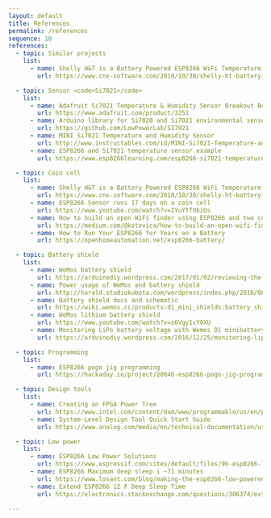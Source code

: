 ```yaml
---
layout: default
title: References
permalink: /references
sequence: 10
references:
  - topic: Similar projects
    list:
      - name: Shelly H&T is a Battery Powered ESP8266 WiFi Temperature & Humidity Sensor
        url: https://www.cnx-software.com/2018/10/30/shelly-ht-battery-powered-esp8266-wifi-temperature-humidity-sensor/

  - topic: Sensor <code>Si7021</code>
    list:
      - name: Adafruit Si7021 Temperature & Humidity Sensor Breakout Board
        url: https://www.adafruit.com/product/3251
      - name: Arduino library for Si7020 and Si7021 environmental sensors
        url: https://github.com/LowPowerLab/SI7021
      - name: MINI Si7021 Temperature and Humidity Sensor
        url: http://www.instructables.com/id/MINI-Si7021-Temperature-and-Humidity-Sensor/
      - name: ESP8266 and Si7021 temperature sensor example
        url: https://www.esp8266learning.com/esp8266-si7021-temperature-sensor-example.php

  - topic: Coin cell
    list:
      - name: Shelly H&T is a Battery Powered ESP8266 WiFi Temperature & Humidity Sensor
        url: https://www.cnx-software.com/2018/10/30/shelly-ht-battery-powered-esp8266-wifi-temperature-humidity-sensor/
      - name: ESP8266 Sensor runs 17 days on a coin cell
        url: https://www.youtube.com/watch?v=IYuYTfO6iOs
      - name: How to build an open WiFi finder using ESP8266 and two coin batteries
        url: https://medium.com/@kstevica/how-to-build-an-open-wifi-finder-using-esp8266-and-two-coin-batteries-9c31eb6f9859
      - name: How to Run Your ESP8266 for Years on a Battery
        url: https://openhomeautomation.net/esp8266-battery/

  - topic: Battery shield
    list:
      - name: WeMos battery shield
        url: https://arduinodiy.wordpress.com/2017/01/02/reviewing-the-wemos-battery-shield
      - name: Power usage of WeMos and battery shield
        url: http://harald.studiokubota.com/wordpress/index.php/2016/08/20/power-usage-of-wemos-d1-mini-ws2812b-rgb-shield
      - name: Battery shield docs and schematic
        url: https://wiki.wemos.cc/products:d1_mini_shields:battery_shield
      - name: WeMos lithium battery shield
        url: https://www.youtube.com/watch?v=z6Vgy1cY0XU
      - name: Monitoring LiPo battery voltage with Wemos D1 minibattery shield and Thingspeak
        url: https://arduinodiy.wordpress.com/2016/12/25/monitoring-lipo-battery-voltage-with-wemos-d1-minibattery-shield-and-thingspeak/

  - topic: Programming
    list:
      - name: ESP8266 pogo jig programming
        url: https://hackaday.io/project/20046-esp8266-pogo-jig-programming-board

  - topic: Design tools
    list:
      - name: Creating an FPGA Power Tree
        url: https://www.intel.com/content/dam/www/programmable/us/en/pdfs/literature/an/an-721-creating-fpga-power-tree.pdf
      - name: System-Level Design Tool Quick Start Guide
        url: https://www.analog.com/media/en/technical-documentation/user-guides/ltpowerplanneriii_qsg.pdf

  - topic: Low power
    list:
      - name: ESP8266 Low Power Solutions
        url: https://www.espressif.com/sites/default/files/9b-esp8266-low_power_solutions_en_0.pdf
      - name: ESP8266 Maximum deep sleep i ~71 minutes
        url: https://www.losant.com/blog/making-the-esp8266-low-powered-with-deep-sleep
      - name: Extend ESP8266 12 F Deep Sleep Time
        url: https://electronics.stackexchange.com/questions/306374/extend-esp8266-12-f-deep-sleep-time

---
```

